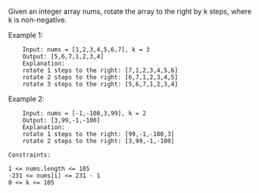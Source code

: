 Given an integer array nums, rotate the array to the right by k steps, where k is non-negative.

Example 1:
```
    Input: nums = [1,2,3,4,5,6,7], k = 3
    Output: [5,6,7,1,2,3,4]
    Explanation:
    rotate 1 steps to the right: [7,1,2,3,4,5,6]
    rotate 2 steps to the right: [6,7,1,2,3,4,5]
    rotate 3 steps to the right: [5,6,7,1,2,3,4]
```
Example 2:
```
    Input: nums = [-1,-100,3,99], k = 2
    Output: [3,99,-1,-100]
    Explanation: 
    rotate 1 steps to the right: [99,-1,-100,3]
    rotate 2 steps to the right: [3,99,-1,-100]
```
```
Constraints:

1 <= nums.length <= 105
-231 <= nums[i] <= 231 - 1
0 <= k <= 105
```